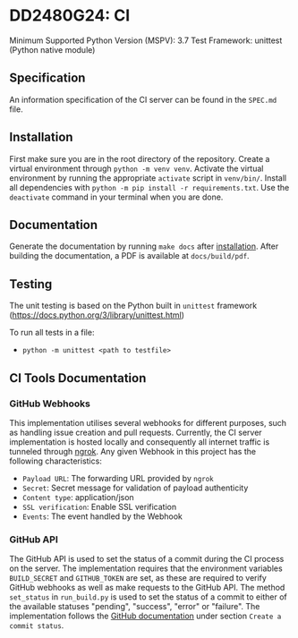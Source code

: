 # DD2480G24: CI
Minimum Supported Python Version (MSPV): 3.7
Test Framework: unittest (Python native module)

## Specification
An information specification of the CI server can be found in the `SPEC.md` file.

## Installation
First make sure you are in the root directory of the repository.
Create a virtual environment through `python -m venv venv`.
Activate the virtual environment by running the appropriate `activate` script in `venv/bin/`.
Install all dependencies with `python -m pip install -r requirements.txt`.
Use the `deactivate` command in your terminal when you are done.

## Documentation
Generate the documentation by running `make docs` after [installation](#Installation).
After building the documentation, a PDF is available at `docs/build/pdf`.

## Testing
The unit testing is based on the Python built in `unittest` framework (https://docs.python.org/3/library/unittest.html)

To run all tests in a file:
- `python -m unittest <path to testfile>`

## CI Tools Documentation
### GitHub Webhooks
This implementation utilises several webhooks for different purposes, such as handling issue creation and pull requests. 
Currently, the CI server implementation is hosted locally and consequently all internet traffic is tunneled through [ngrok](https://ngrok.com). Any given Webhook in this project has the following characteristics:
- `Payload URL`: The forwarding URL provided by `ngrok`
- `Secret`: Secret message for validation of payload authenticity
- `Content type`: application/json
- `SSL verification`: Enable SSL verification
- `Events`: The event handled by the Webhook

### GitHub API
The GitHub API is used to set the status of a commit during the CI process on the server. 
The implementation requires that the environment variables `BUILD_SECRET` and `GITHUB_TOKEN`
are set, as these are required to verify GitHub webhooks as well as make requests to the
GitHub API. The method `set_status` in `run_build.py` is used to set the status of a commit to either of the
available statuses "pending", "success", "error" or "failure". The implementation follows the 
[GitHub documentation](https://docs.github.com/en/rest/commits/statuses?apiVersion=2022-11-28) under section `Create a commit status`.
